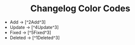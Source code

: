 <h1 align="center">Changelog Color Codes</h1>

- Add -> [^2Add^3]
- Update -> [^4Update^3]
- Fixed -> [^5Fixed^3]
- Deleted -> [^1Deleted^3]
